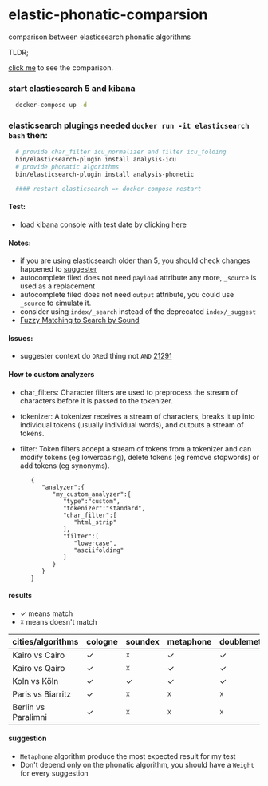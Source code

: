 # elastic-phonatic-comparsion
comparison between elasticsearch phonatic algorithms

TLDR;

 [click me](#results) to see the comparison.

### start elasticsearch 5 and kibana
```bash
  docker-compose up -d
```

### elasticsearch plugings needed `docker run -it elasticsearch bash` then:
```bash
  # provide char_filter icu_normalizer and filter icu_folding
  bin/elasticsearch-plugin install analysis-icu
  # provide phonatic algorithms
  bin/elasticsearch-plugin install analysis-phonetic

  #### restart elasticsearch => docker-compose restart
```

#### Test:
 * load kibana console with test date by clicking [here](http://localhost:5601/app/kibana#/dev_tools/console?load_from=https://raw.githubusercontent.com/waleedsamy/elastic-phonatic-comparsion/master/kibana.json)

#### Notes:
 * if you are using elasticsearch older than 5, you should check changes happened to [suggester](https://www.elastic.co/guide/en/elasticsearch/reference/5.2/breaking_50_suggester.html)
 * autocomplete filed does not need `payload` attribute any more, `_source` is used as a replacement
 * autocomplete filed does not need `output` attribute, you could use `_source` to simulate it.
 * consider using `index/_search` instead of the deprecated `index/_suggest`
 * [Fuzzy Matching to Search by Sound](http://www.informit.com/articles/article.aspx?p=1848528)

#### Issues:
 * suggester context do `OR`ed thing not `AND` [21291](https://github.com/elastic/elasticsearch/issues/21291)

#### How to custom analyzers
 * char_filters: Character filters are used to preprocess the stream of characters before it is passed to the tokenizer.
 * tokenizer: A tokenizer receives a stream of characters, breaks it up into individual tokens (usually individual words), and outputs a stream of tokens.
 * filter: Token filters accept a stream of tokens from a tokenizer and can modify tokens (eg lowercasing), delete tokens (eg remove stopwords) or add tokens (eg synonyms).

   ```
      {
         "analyzer":{
            "my_custom_analyzer":{
               "type":"custom",
               "tokenizer":"standard",
               "char_filter":[
                  "html_strip"
               ],
               "filter":[
                  "lowercase",
                  "asciifolding"
               ]
            }
         }
      }
   ```

#### results
 * ✓ means match
 * ☓ means doesn't match

| cities/algorithms | cologne | soundex | metaphone | doublemetaphone|
| --- |--- | --- | --- | --- |
| Kairo vs Cairo            | ✓       | ☓        | ✓         | ✓              |
| Kairo vs Qairo            | ✓       | ☓        | ✓         | ✓              |
| Koln vs Köln              | ✓       | ✓        | ✓         | ✓              |
| Paris vs Biarritz         | ✓       | ☓        | ☓         | ☓              |
| Berlin vs Paralimni       | ✓       | ☓        | ☓         | ☓              |

#### suggestion
 * `Metaphone` algorithm produce the most expected result for my test
 * Don't depend only on the phonatic algorithm, you should have a `Weight` for every suggestion
